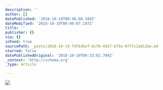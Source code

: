 ```yaml
---
description: ''
author: []
datePublished: '2018-10-19T00:46:08.584Z'
dateModified: '2018-10-19T00:46:07.187Z'
title: ''
publisher: {}
via: {}
inFeed: true
sourcePath: _posts/2018-10-19-f4fb3bef-6cf6-4037-b79a-07f7c2a012be.md
starred: false
datePublishedOriginal: '2018-10-19T00:33:02.704Z'
_context: 'http://schema.org'
_type: Article

---
```

![](https://the-grid-user-content.s3-us-west-2.amazonaws.com/822b8b7c-2155-4ea9-a518-8ea79dbfb469.jpg)